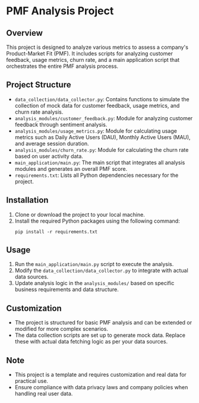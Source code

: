 
# PMF Analysis Project

## Overview
This project is designed to analyze various metrics to assess a company's Product-Market Fit (PMF). It includes scripts for analyzing customer feedback, usage metrics, churn rate, and a main application script that orchestrates the entire PMF analysis process.

## Project Structure
- `data_collection/data_collector.py`: Contains functions to simulate the collection of mock data for customer feedback, usage metrics, and churn rate analysis.
- `analysis_modules/customer_feedback.py`: Module for analyzing customer feedback through sentiment analysis.
- `analysis_modules/usage_metrics.py`: Module for calculating usage metrics such as Daily Active Users (DAU), Monthly Active Users (MAU), and average session duration.
- `analysis_modules/churn_rate.py`: Module for calculating the churn rate based on user activity data.
- `main_application/main.py`: The main script that integrates all analysis modules and generates an overall PMF score.
- `requirements.txt`: Lists all Python dependencies necessary for the project.

## Installation
1. Clone or download the project to your local machine.
2. Install the required Python packages using the following command:
   ```
   pip install -r requirements.txt
   ```

## Usage
1. Run the `main_application/main.py` script to execute the analysis.
2. Modify the `data_collection/data_collector.py` to integrate with actual data sources.
3. Update analysis logic in the `analysis_modules/` based on specific business requirements and data structure.

## Customization
- The project is structured for basic PMF analysis and can be extended or modified for more complex scenarios.
- The data collection scripts are set up to generate mock data. Replace these with actual data fetching logic as per your data sources.

## Note
- This project is a template and requires customization and real data for practical use.
- Ensure compliance with data privacy laws and company policies when handling real user data.
